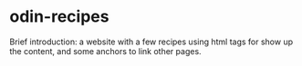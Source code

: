 # odin-recipes

Brief introduction: a website with a few recipes using html tags for show up the content, and some anchors to link other pages.
